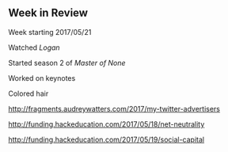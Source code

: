 ## Week in Review

Week starting 2017/05/21

Watched *Logan*

Started season 2 of *Master of None*

Worked on keynotes

Colored hair

http://fragments.audreywatters.com/2017/my-twitter-advertisers

http://funding.hackeducation.com/2017/05/18/net-neutrality

http://funding.hackeducation.com/2017/05/19/social-capital
